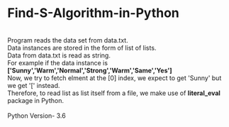 # Find-S-Algorithm-in-Python
<p>
<br>Program reads the data set from data.txt.
<br>Data instances are stored in the form of list of lists.
<br>Data from data.txt is read as string.
<br>For example if the data instance is <B>['Sunny','Warm','Normal','Strong','Warm','Same','Yes']</B>
<br>Now, we try to fetch elment at the [0] index, we expect to get 'Sunny' but we get '[' instead.
<br>Therefore, to read list as list itself from a file, we make use of <B>literal_eval</B> package in Python.
<br>
 <br>Python Version- 3.6
</p>
